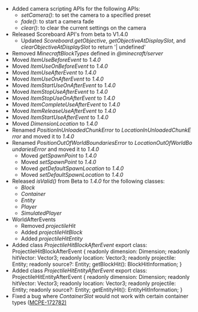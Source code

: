 

-   Added camera scripting APIs for the following APIs: 
    -   _setCamera()_: to set the camera to a specified preset
    -   _fade()_: to start a camera fade
    -   _clear()_: to clear the current settings on the camera
-   Released Scoreboard API's from beta to V1.4.0
    -   Updated _Scoreboard.getObjective_, _getObjectiveAtDisplaySlot_, and _clearObjectiveAtDisplaySlot_ to return '| undefined'
-   Removed _MinecraftBlockTypes_ defined in _@minecraft/server_
-   Moved _ItemUseBeforeEvent_ to _1.4.0_
-   Moved _ItemUseOnBeforeEvent_ to _1.4.0_
-   Moved _ItemUseAfterEvent_ to _1.4.0_
-   Moved _ItemUseOnAfterEvent_ to _1.4.0_
-   Moved _ItemStartUseOnAfterEvent_ to _1.4.0_
-   Moved _ItemStopUseAfterEvent_ to _1.4.0_
-   Moved _ItemStopUseOnAfterEvent_ to _1.4.0_
-   Moved _ItemCompleteUseAfterEvent_ to _1.4.0_
-   Moved _ItemReleaseUseAfterEvent_ to _1.4.0_
-   Moved _ItemStartUseAfterEvent_ to _1.4.0_
-   Moved _DimensionLocation_ to _1.4.0_
-   Renamed _PositionInUnloadedChunkError_ to _LocationInUnloadedChunkError_ and moved it to _1.4.0_
-   Renamed _PositionOutOfWorldBoundariesError_ to _LocationOutOfWorldBoundariesError_ and moved it to _1.4.0_
    -   Moved _getSpawnPoint_ to _1.4.0_
    -   Moved _setSpawnPoint_ to _1.4.0_
    -   Moved _getDefaultSpawnLocation_ to _1.4.0_
    -   Moved _setDefaultSpawnLocation_ to _1.4.0_
-   Released _isValid()_ from Beta to _1.4.0_ for the following classes:
    -   _Block_
    -   _Container_
    -   _Entity_
    -   _Player_
    -   _SimulatedPlayer_
-   WorldAfterEvents
    -   Removed _projectileHit_
    -   Added _projectileHitBlock_
    -   Added _projectileHitEntity_
-   Added class _ProjectileHitBlockAfterEvent_ export class:  
    ProjectileHitBlockAfterEvent \{ readonly dimension: Dimension; readonly hitVector: Vector3; readonly location: Vector3; readonly projectile: Entity; readonly source?: Entity; getBlockHit(): BlockHitInformation; \}
-   Added class _ProjectileHitEntityAfterEvent_ export class:  
    ProjectileHitEntityAfterEvent \{ readonly dimension: Dimension; readonly hitVector: Vector3; readonly location: Vector3; readonly projectile: Entity; readonly source?: Entity; getEntityHit(): EntityHitInformation; \}
-   Fixed a bug where _ContainerSlot_ would not work with certain container types ([MCPE-172782)](https://bugs.mojang.com/browse/MCPE-172782)